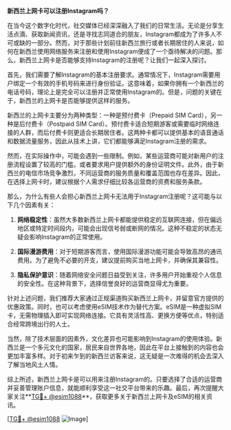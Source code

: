 **新西兰上网卡可以注册Instagram吗？**

在当今这个数字化时代，社交媒体已经深深融入了我们的日常生活。无论是分享生活点滴、获取新闻资讯，还是寻找志同道合的朋友，Instagram都成为了许多人不可或缺的一部分。然而，对于那些计划前往新西兰旅行或者长期居住的人来说，如何在新西兰使用网络服务来注册和使用Instagram便成了一个亟待解决的问题。那么，新西兰上网卡是否能够支持Instagram的注册呢？让我们一起深入探讨。

首先，我们需要了解Instagram的基本注册要求。通常情况下，Instagram需要用户绑定一个有效的手机号码来进行身份验证。这意味着，如果你拥有一个新西兰的电话号码，理论上是完全可以注册并正常使用Instagram的。但是，问题的关键在于，新西兰的上网卡是否能够提供这样的服务。

新西兰的上网卡主要分为两种类型：一种是预付费卡（Prepaid SIM Card），另一种是后付费卡（Postpaid SIM Card）。预付费卡适合短期游客或需要临时网络连接的人群，而后付费卡则更适合长期居住者。这两种卡都可以提供基本的语音通话和数据流量服务，因此从技术上讲，它们都能够满足Instagram注册的需求。

然而，在实际操作中，可能会遇到一些限制。例如，某些运营商可能对新用户的注册流程设置了较高的门槛，或者要求用户提供额外的身份证明文件。此外，由于新西兰的电信市场竞争激烈，不同运营商的服务质量和覆盖范围也存在差异。因此，在选择上网卡时，建议根据个人需求仔细比较各运营商的资费和服务条款。

那么，为什么有些人会担心新西兰上网卡无法用于Instagram注册呢？这可能与以下几个因素有关：

1. **网络稳定性**：虽然大多数新西兰上网卡都能提供稳定的互联网连接，但在偏远地区或特定时间段内，可能会出现信号弱或断网的情况。这种不稳定的状态无疑会影响Instagram的正常使用。

2. **国际漫游费用**：对于短期游客而言，使用国际漫游功能可能会导致高昂的通讯费用。为了避免不必要的开支，建议提前购买当地上网卡，并确保其兼容性。

3. **隐私保护意识**：随着网络安全问题日益受到关注，许多用户开始重视个人信息的安全性。在这种背景下，选择信誉良好的运营商显得尤为重要。

针对上述问题，我们推荐大家通过正规渠道购买新西兰上网卡，并留意官方提供的优惠政策。同时，也可以考虑使用eSIM技术作为替代方案。eSIM是一种虚拟SIM卡，无需物理插入即可实现网络连接。它具有灵活性高、更换方便等优点，特别适合经常跨境出行的人士。

当然，除了技术层面的因素外，文化差异也可能影响到Instagram的使用体验。新西兰是一个多元文化的国家，居民来自世界各地，因此在平台上接触到的内容也会更加丰富多样。对于初来乍到的新西兰访客来说，这无疑是一次难得的机会去深入了解当地风土人情。

综上所述，新西兰上网卡是可以用来注册Instagram的。只要选择了合适的运营商并妥善管理账户信息，就能顺利享受这一社交平台带来的乐趣。最后，再次提醒大家关注**[TG💪+ @esim1088](https://t.me/s/esim1088)**，获取更多关于新西兰上网卡及eSIM的相关资讯。

[[TG💪+ @esim1088](https://t.me/s/esim1088) ![Image](https://i.postimg.cc/4NQfJmqS/Snipaste-2025-05-13-00-14-12.png)]
